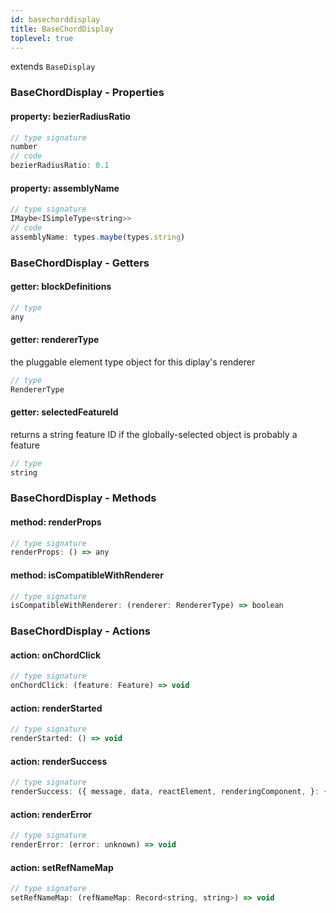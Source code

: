 ```yaml
---
id: basechorddisplay
title: BaseChordDisplay
toplevel: true
---
```


extends `BaseDisplay`

### BaseChordDisplay - Properties

#### property: bezierRadiusRatio

```js
// type signature
number
// code
bezierRadiusRatio: 0.1
```

#### property: assemblyName

```js
// type signature
IMaybe<ISimpleType<string>>
// code
assemblyName: types.maybe(types.string)
```

### BaseChordDisplay - Getters

#### getter: blockDefinitions

```js
// type
any
```

#### getter: rendererType

the pluggable element type object for this diplay's
renderer

```js
// type
RendererType
```

#### getter: selectedFeatureId

returns a string feature ID if the globally-selected object
is probably a feature

```js
// type
string
```

### BaseChordDisplay - Methods

#### method: renderProps

```js
// type signature
renderProps: () => any
```

#### method: isCompatibleWithRenderer

```js
// type signature
isCompatibleWithRenderer: (renderer: RendererType) => boolean
```

### BaseChordDisplay - Actions

#### action: onChordClick

```js
// type signature
onChordClick: (feature: Feature) => void
```

#### action: renderStarted

```js
// type signature
renderStarted: () => void
```

#### action: renderSuccess

```js
// type signature
renderSuccess: ({ message, data, reactElement, renderingComponent, }: { message: string; data: any; reactElement: React.ReactElement; renderingComponent: React.ComponentType<any>; }) => void
```

#### action: renderError

```js
// type signature
renderError: (error: unknown) => void
```

#### action: setRefNameMap

```js
// type signature
setRefNameMap: (refNameMap: Record<string, string>) => void
```
